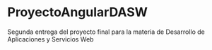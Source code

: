 # ProyectoAngularDASW
Segunda entrega del proyecto final para la materia de Desarrollo de Aplicaciones y Servicios Web
